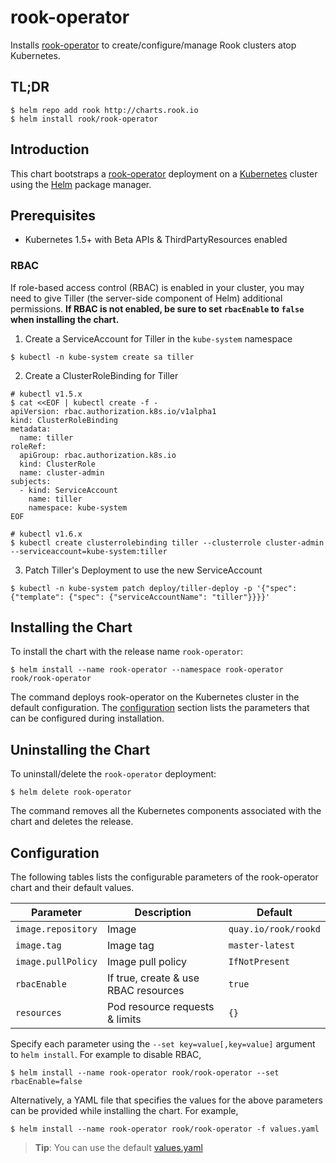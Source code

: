 rook-operator
=============

Installs [rook-operator](https://github.com/rook/rook) to create/configure/manage Rook clusters atop Kubernetes.

TL;DR
-----

```console
$ helm repo add rook http://charts.rook.io
$ helm install rook/rook-operator
```

Introduction
------------

This chart bootstraps a [rook-operator](https://github.com/rook/rook) deployment on a [Kubernetes](http://kubernetes.io) cluster using the [Helm](https://helm.sh) package manager.

Prerequisites
-------------

- Kubernetes 1.5+ with Beta APIs & ThirdPartyResources enabled

### RBAC

If role-based access control (RBAC) is enabled in your cluster, you may need to give Tiller (the server-side component of Helm) additional permissions. **If RBAC is not enabled, be sure to set `rbacEnable` to `false` when installing the chart.**

1. Create a ServiceAccount for Tiller in the `kube-system` namespace
  ```console
  $ kubectl -n kube-system create sa tiller
  ```

2. Create a ClusterRoleBinding for Tiller

  ```console
  # kubectl v1.5.x
  $ cat <<EOF | kubectl create -f -
  apiVersion: rbac.authorization.k8s.io/v1alpha1
  kind: ClusterRoleBinding
  metadata:
    name: tiller
  roleRef:
    apiGroup: rbac.authorization.k8s.io
    kind: ClusterRole
    name: cluster-admin
  subjects:
    - kind: ServiceAccount
      name: tiller
      namespace: kube-system
  EOF

  # kubectl v1.6.x
  $ kubectl create clusterrolebinding tiller --clusterrole cluster-admin --serviceaccount=kube-system:tiller
  ```

3. Patch Tiller's Deployment to use the new ServiceAccount

  ```console
  $ kubectl -n kube-system patch deploy/tiller-deploy -p '{"spec": {"template": {"spec": {"serviceAccountName": "tiller"}}}}'
  ```

Installing the Chart
--------------------

To install the chart with the release name `rook-operator`:

```console
$ helm install --name rook-operator --namespace rook-operator rook/rook-operator
```

The command deploys rook-operator on the Kubernetes cluster in the default configuration. The [configuration](#configuration) section lists the parameters that can be configured during installation.

Uninstalling the Chart
----------------------

To uninstall/delete the `rook-operator` deployment:

```console
$ helm delete rook-operator
```

The command removes all the Kubernetes components associated with the chart and deletes the release.

Configuration
-------------

The following tables lists the configurable parameters of the rook-operator chart and their default values.

| Parameter          | Description                          | Default              |
|--------------------|--------------------------------------|----------------------|
| `image.repository` | Image                                | `quay.io/rook/rookd` |
| `image.tag`        | Image tag                            | `master-latest`      |
| `image.pullPolicy` | Image pull policy                    | `IfNotPresent`       |
| `rbacEnable`       | If true, create & use RBAC resources | `true`               |
| `resources`        | Pod resource requests & limits       | `{}`                 |

Specify each parameter using the `--set key=value[,key=value]` argument to `helm install`. For example to disable RBAC,

```console
$ helm install --name rook-operator rook/rook-operator --set rbacEnable=false
```

Alternatively, a YAML file that specifies the values for the above parameters can be provided while installing the chart. For example,

```console
$ helm install --name rook-operator rook/rook-operator -f values.yaml
```

> **Tip**: You can use the default [values.yaml](values.yaml)
